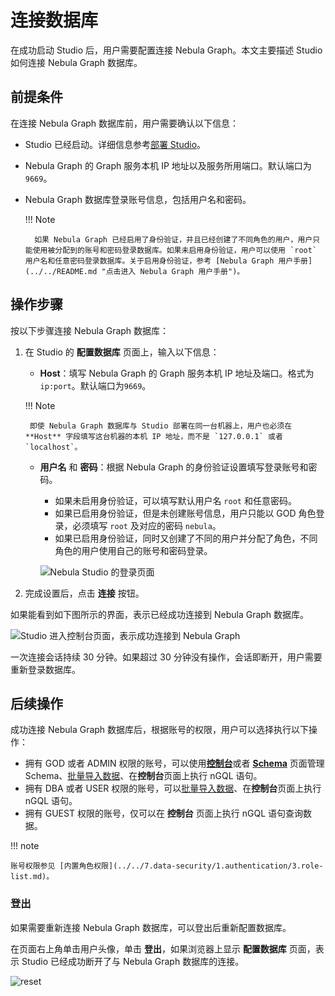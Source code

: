 # 连接数据库
<!--
在 Nebula Graph Cloud Service 上，创建 Nebula Graph 实例后，用户可以一键直连云服务版 Studio。详细信息参考 [Nebula Graph Cloud Service 用户手册](https://cloud-docs.nebula-graph.com.cn/cn/posts/manage-instances/dbaas-ug-connect-nebulastudio/ "点击进入 Nebula Graph Cloud Service 用户手册")。
-->

在成功启动 Studio 后，用户需要配置连接 Nebula Graph。本文主要描述 Studio 如何连接 Nebula Graph 数据库。

## 前提条件

在连接 Nebula Graph 数据库前，用户需要确认以下信息：

- Studio 已经启动。详细信息参考[部署 Studio](st-ug-deploy.md)。

- Nebula Graph 的 Graph 服务本机 IP 地址以及服务所用端口。默认端口为 `9669`。

- Nebula Graph 数据库登录账号信息，包括用户名和密码。

  !!! Note
  
        如果 Nebula Graph 已经启用了身份验证，并且已经创建了不同角色的用户，用户只能使用被分配到的账号和密码登录数据库。如果未启用身份验证，用户可以使用 `root` 用户名和任意密码登录数据库。关于启用身份验证，参考 [Nebula Graph 用户手册](../../README.md "点击进入 Nebula Graph 用户手册")。

## 操作步骤

按以下步骤连接 Nebula Graph 数据库：

1. 在 Studio 的 **配置数据库** 页面上，输入以下信息：

   - **Host**：填写 Nebula Graph 的 Graph 服务本机 IP 地址及端口。格式为`ip:port`。默认端口为`9669`。

    !!! Note

        即使 Nebula Graph 数据库与 Studio 部署在同一台机器上，用户也必须在 **Host** 字段填写这台机器的本机 IP 地址，而不是 `127.0.0.1` 或者 `localhost`。

   - **用户名** 和 **密码**：根据 Nebula Graph 的身份验证设置填写登录账号和密码。
     - 如果未启用身份验证，可以填写默认用户名 `root` 和任意密码。
     - 如果已启用身份验证，但是未创建账号信息，用户只能以 GOD 角色登录，必须填写 `root` 及对应的密码 `nebula`。
     - 如果已启用身份验证，同时又创建了不同的用户并分配了角色，不同角色的用户使用自己的账号和密码登录。

      ![Nebula Studio 的登录页面](https://docs-cdn.nebula-graph.com.cn/figures/st-ug-000-cn.png "配置数据库")

2. 完成设置后，点击 **连接** 按钮。  

  如果能看到如下图所示的界面，表示已经成功连接到 Nebula Graph 数据库。

  ![Studio 进入控制台页面，表示成功连接到 Nebula Graph](https://docs-cdn.nebula-graph.com.cn/figures/st-ug-003-cn.png)

一次连接会话持续 30 分钟。如果超过 30 分钟没有操作，会话即断开，用户需要重新登录数据库。

## 后续操作

成功连接 Nebula Graph 数据库后，根据账号的权限，用户可以选择执行以下操作：

- 拥有 GOD 或者 ADMIN 权限的账号，可以使用[**控制台**](../quick-start/st-ug-create-schema.md)或者 [**Schema**](../manage-schema/st-ug-crud-space.md) 页面管理 Schema、[批量导入数据](../quick-start/st-ug-import-data.md)、在**控制台**页面上执行 nGQL 语句。
- 拥有 DBA 或者 USER 权限的账号，可以[批量导入数据](../quick-start/st-ug-import-data.md)、在**控制台**页面上执行 nGQL 语句。
- 拥有 GUEST 权限的账号，仅可以在 **控制台** 页面上执行 nGQL 语句查询数据。

!!! note

    账号权限参见 [内置角色权限](../../7.data-security/1.authentication/3.role-list.md)。

### 登出
<!--
使用云服务版 Studio 时，用户不能清除连接。
-->

如果需要重新连接 Nebula Graph 数据库，可以登出后重新配置数据库。

在页面右上角单击用户头像，单击 **登出**，如果浏览器上显示 **配置数据库** 页面，表示 Studio 已经成功断开了与 Nebula Graph 数据库的连接。

![reset](https://docs-cdn.nebula-graph.com.cn/figures/st-ug-000-cn.png)